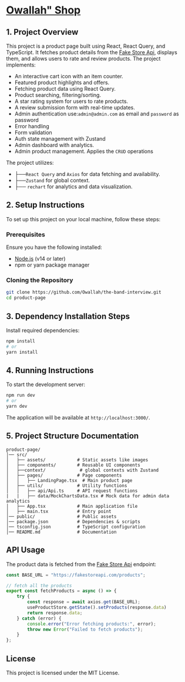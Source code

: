 # [Owallah" Shop](https://the-band-interview.vercel.app/)

## 1. Project Overview
This project is a product page built using React, React Query, and TypeScript. It fetches product details from the [Fake Store Api](https://fakestoreapi.com/products), displays them, and allows users to rate and review products. The project implements:

- An interactive cart icon with an item counter.
- Featured product highlights and offers.
- Fetching product data using React Query.
- Product searching, filtering/sorting.
- A star rating system for users to rate products.
- A review submission form with real-time updates.
- Admin authentication use:`admin@admin.com` as email and `password` as password
- Error handling
- Form validation
- Auth state management with Zustand
- Admin dashboard with analytics.
- Admin product management. Applies the `CRUD` operations

The project utilizes:
- ├──`React Query` and `Axios` for data fetching and availability.
- ├──`Zustand` for global context.
- ├── `rechart` for analytics and data visualization.

## 2. Setup Instructions
To set up this project on your local machine, follow these steps:

### Prerequisites
Ensure you have the following installed:
- [Node.js](https://nodejs.org/) (v14 or later)
- npm or yarn package manager

### Cloning the Repository
```sh
git clone https://github.com/Owallah/the-band-interview.git
cd product-page
``` 

## 3. Dependency Installation Steps
Install required dependencies:
```sh
npm install
# or
yarn install
```

## 4. Running Instructions
To start the development server:
```sh
npm run dev
# or
yarn dev
```
The application will be available at `http://localhost:3000/`.

## 5. Project Structure Documentation
```plaintext
product-page/
│── src/
│   ├── assets/            # Static assets like images
│   ├── components/        # Reusable UI components
│   ├──context/             # global contexts with Zustand
│   ├── pages/             # Page components
│   │   ├── LandingPage.tsx  # Main product page
│   ├── utils/             # Utility functions
│   │   ├── api/Api.ts     # API request functions
|   |   ├── data/MockChartsData.tsx # Mock data for admin data analytics
│   ├── App.tsx            # Main application file
│   ├── main.tsx           # Entry point
│── public/                # Public assets
│── package.json           # Dependencies & scripts
│── tsconfig.json          # TypeScript configuration
│── README.md              # Documentation
```

## API Usage
The product data is fetched from the [Fake Store Api](https://fakestoreapi.com/products) endpoint:
```ts
const BASE_URL = "https://fakestoreapi.com/products";

// fetch all the products
export const fetchProducts = async () => {
    try {
        const response = await axios.get(BASE_URL);
        useProductStore.getState().setProducts(response.data)
        return response.data;
    } catch (error) {
        console.error("Error fetching products:", error);
        throw new Error("Failed to fetch products");
    }
};
```

## License
This project is licensed under the MIT License.

